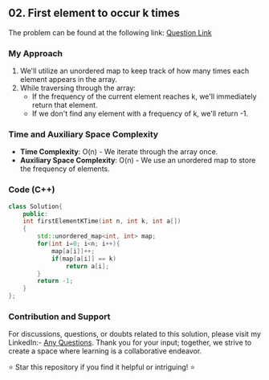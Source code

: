 ## 02. First element to occur k times
The problem can be found at the following link: [Question Link](https://www.geeksforgeeks.org/problems/first-element-to-occur-k-times5150/1)

### My Approach
1. We'll utilize an unordered map to keep track of how many times each element appears in the array.
2. While traversing through the array:
   - If the frequency of the current element reaches k, we'll immediately return that element.
   - If we don't find any element with a frequency of k, we'll return -1.

### Time and Auxiliary Space Complexity

- **Time Complexity**: O(n) - We iterate through the array once.
- **Auxiliary Space Complexity**: O(n) - We use an unordered map to store the frequency of elements.

### Code (C++)
```cpp
class Solution{
    public:
    int firstElementKTime(int n, int k, int a[])
    {
        std::unordered_map<int, int> map;
        for(int i=0; i<n; i++){
            map[a[i]]++;
            if(map[a[i]] == k)
                return a[i];
        }
        return -1;
    }
};
```

### Contribution and Support

For discussions, questions, or doubts related to this solution, please visit my LinkedIn:- [Any Questions](https://www.linkedin.com/in/het-patel-8b110525a/). 
Thank you for your input; together, we strive to create a space where learning is a collaborative endeavor.

⭐ Star this repository if you find it helpful or intriguing! ⭐
